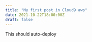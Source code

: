 ```yaml
---
title: "My first post in Cloud9 aws"
date: 2021-10-22T18:00:00Z
draft: false
---
```


This should auto-deploy